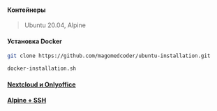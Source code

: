 #### Контейнеры

> Ubuntu 20.04, Alpine

#### Установка Docker

```bash
git clone https://github.com/magomedcoder/ubuntu-installation.git

docker-installation.sh
```

#### [Nextcloud и Onlyoffice](https://github.com/magomedcoder/docker-containers/blob/main/nextcloud-onlyoffice/README.md)

#### [Alpine + SSH](https://github.com/magomedcoder/docker-containers/blob/main/alpine-ssh/README.md)
